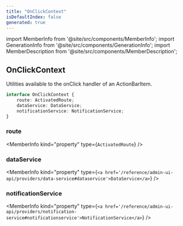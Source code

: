 ```yaml
---
title: "OnClickContext"
isDefaultIndex: false
generated: true
---
```

<!-- This file was generated from the Vendure source. Do not modify. Instead, re-run the "docs:build" script -->
import MemberInfo from '@site/src/components/MemberInfo';
import GenerationInfo from '@site/src/components/GenerationInfo';
import MemberDescription from '@site/src/components/MemberDescription';


## OnClickContext

<GenerationInfo sourceFile="packages/admin-ui/src/lib/core/src/providers/nav-builder/nav-builder-types.ts" sourceLine="77" packageName="@bb-vendure/admin-ui" />

Utilities available to the onClick handler of an ActionBarItem.

```ts title="Signature"
interface OnClickContext {
    route: ActivatedRoute;
    dataService: DataService;
    notificationService: NotificationService;
}
```

<div className="members-wrapper">

### route

<MemberInfo kind="property" type={`ActivatedRoute`}   />


### dataService

<MemberInfo kind="property" type={`<a href='/reference/admin-ui-api/providers/data-service#dataservice'>DataService</a>`}   />


### notificationService

<MemberInfo kind="property" type={`<a href='/reference/admin-ui-api/providers/notification-service#notificationservice'>NotificationService</a>`}   />




</div>

